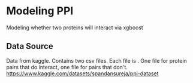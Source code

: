 # Modeling PPI
Modeling whether two proteins will interact via xgboost

## Data Source
Data from kaggle. Contains two csv files. Each file is . One file for protein pairs that do interact, one file for pairs that don't.
https://www.kaggle.com/datasets/spandansureja/ppi-dataset
